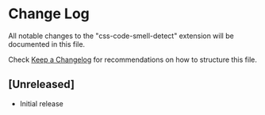 # Change Log

All notable changes to the "css-code-smell-detect" extension will be documented in this file.

Check [Keep a Changelog](http://keepachangelog.com/) for recommendations on how to structure this file.

## [Unreleased]

- Initial release
